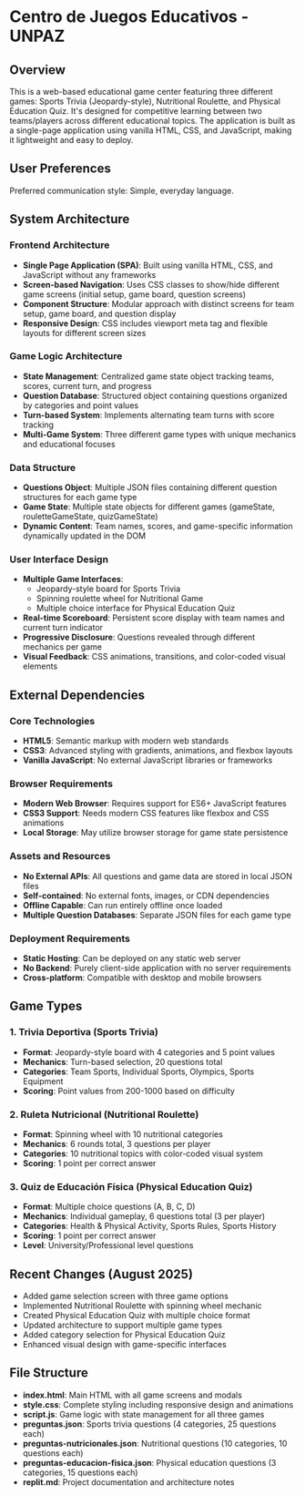 # Centro de Juegos Educativos - UNPAZ

## Overview

This is a web-based educational game center featuring three different games: Sports Trivia (Jeopardy-style), Nutritional Roulette, and Physical Education Quiz. It's designed for competitive learning between two teams/players across different educational topics. The application is built as a single-page application using vanilla HTML, CSS, and JavaScript, making it lightweight and easy to deploy.

## User Preferences

Preferred communication style: Simple, everyday language.

## System Architecture

### Frontend Architecture
- **Single Page Application (SPA)**: Built using vanilla HTML, CSS, and JavaScript without any frameworks
- **Screen-based Navigation**: Uses CSS classes to show/hide different game screens (initial setup, game board, question screens)
- **Component Structure**: Modular approach with distinct screens for team setup, game board, and question display
- **Responsive Design**: CSS includes viewport meta tag and flexible layouts for different screen sizes

### Game Logic Architecture
- **State Management**: Centralized game state object tracking teams, scores, current turn, and progress
- **Question Database**: Structured object containing questions organized by categories and point values
- **Turn-based System**: Implements alternating team turns with score tracking
- **Multi-Game System**: Three different game types with unique mechanics and educational focuses

### Data Structure
- **Questions Object**: Multiple JSON files containing different question structures for each game type
- **Game State**: Multiple state objects for different games (gameState, rouletteGameState, quizGameState)
- **Dynamic Content**: Team names, scores, and game-specific information dynamically updated in the DOM

### User Interface Design
- **Multiple Game Interfaces**: 
  - Jeopardy-style board for Sports Trivia
  - Spinning roulette wheel for Nutritional Game
  - Multiple choice interface for Physical Education Quiz
- **Real-time Scoreboard**: Persistent score display with team names and current turn indicator
- **Progressive Disclosure**: Questions revealed through different mechanics per game
- **Visual Feedback**: CSS animations, transitions, and color-coded visual elements

## External Dependencies

### Core Technologies
- **HTML5**: Semantic markup with modern web standards
- **CSS3**: Advanced styling with gradients, animations, and flexbox layouts
- **Vanilla JavaScript**: No external JavaScript libraries or frameworks

### Browser Requirements
- **Modern Web Browser**: Requires support for ES6+ JavaScript features
- **CSS3 Support**: Needs modern CSS features like flexbox and CSS animations
- **Local Storage**: May utilize browser storage for game state persistence

### Assets and Resources
- **No External APIs**: All questions and game data are stored in local JSON files
- **Self-contained**: No external fonts, images, or CDN dependencies  
- **Offline Capable**: Can run entirely offline once loaded
- **Multiple Question Databases**: Separate JSON files for each game type

### Deployment Requirements
- **Static Hosting**: Can be deployed on any static web server
- **No Backend**: Purely client-side application with no server requirements
- **Cross-platform**: Compatible with desktop and mobile browsers

## Game Types

### 1. Trivia Deportiva (Sports Trivia)
- **Format**: Jeopardy-style board with 4 categories and 5 point values
- **Mechanics**: Turn-based selection, 20 questions total
- **Categories**: Team Sports, Individual Sports, Olympics, Sports Equipment
- **Scoring**: Point values from 200-1000 based on difficulty

### 2. Ruleta Nutricional (Nutritional Roulette)
- **Format**: Spinning wheel with 10 nutritional categories
- **Mechanics**: 6 rounds total, 3 questions per player
- **Categories**: 10 nutritional topics with color-coded visual system
- **Scoring**: 1 point per correct answer

### 3. Quiz de Educación Física (Physical Education Quiz)
- **Format**: Multiple choice questions (A, B, C, D)
- **Mechanics**: Individual gameplay, 6 questions total (3 per player)
- **Categories**: Health & Physical Activity, Sports Rules, Sports History
- **Scoring**: 1 point per correct answer
- **Level**: University/Professional level questions

## Recent Changes (August 2025)

- Added game selection screen with three game options
- Implemented Nutritional Roulette with spinning wheel mechanic
- Created Physical Education Quiz with multiple choice format
- Updated architecture to support multiple game types
- Added category selection for Physical Education Quiz
- Enhanced visual design with game-specific interfaces

## File Structure

- **index.html**: Main HTML with all game screens and modals
- **style.css**: Complete styling including responsive design and animations
- **script.js**: Game logic with state management for all three games
- **preguntas.json**: Sports trivia questions (4 categories, 25 questions each)
- **preguntas-nutricionales.json**: Nutritional questions (10 categories, 10 questions each)
- **preguntas-educacion-fisica.json**: Physical education questions (3 categories, 15 questions each)
- **replit.md**: Project documentation and architecture notes